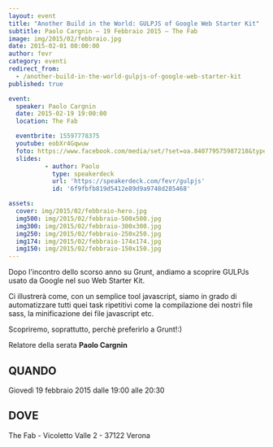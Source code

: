 ```yaml
---
layout: event
title: "Another Build in the World: GULPJS of Google Web Starter Kit"
subtitle: Paolo Cargnin – 19 Febbraio 2015 – The Fab
image: img/2015/02/febbraio.jpg
date: 2015-02-01 00:00:00
author: fevr
category: eventi
redirect_from:
  - /another-build-in-the-world-gulpjs-of-google-web-starter-kit
published: true

event:
  speaker: Paolo Cargnin
  date: 2015-02-19 19:00:00
  location: The Fab

  eventbrite: 15597778375
  youtube: eobXr4Gqwuw
  foto: https://www.facebook.com/media/set/?set=oa.840779575987218&type=1
  slides:
          - author: Paolo
            type: speakerdeck
            url: 'https://speakerdeck.com/fevr/gulpjs'
            id: '6f9fbfb819d5412e89d9a9748d285468'

assets:
  cover: img/2015/02/febbraio-hero.jpg
  img500: img/2015/02/febbraio-500x500.jpg
  img300: img/2015/02/febbraio-300x300.jpg
  img250: img/2015/02/febbraio-250x250.jpg
  img174: img/2015/02/febbraio-174x174.jpg
  img150: img/2015/02/febbraio-150x150.jpg
---
```


Dopo l'incontro dello scorso anno su Grunt, andiamo a scoprire GULPJs usato da Google nel suo Web Starter Kit.

Ci illustrerà come, con un semplice tool javascript, siamo in grado di automatizzare tutti quei task ripetitivi
come la compilazione dei nostri file sass, la minificazione dei file javascript etc.

Scopriremo, soprattutto, perchè preferirlo a Grunt!:)

Relatore della serata **Paolo Cargnin**

## QUANDO
Giovedì 19 febbraio 2015 dalle 19:00 alle 20:30

## DOVE
The Fab - Vicoletto Valle 2 - 37122 Verona